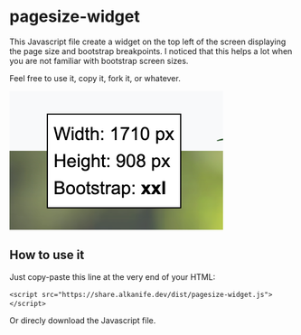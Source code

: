 # pagesize-widget
This Javascript file create a widget on the top left of the screen displaying the page size and bootstrap breakpoints. I noticed that this helps a lot when you are not familiar with bootstrap screen sizes.

Feel free to use it, copy it, fork it, or whatever.

![img](./widget.png)

## How to use it
Just copy-paste this line at the very end of your HTML:
```
<script src="https://share.alkanife.dev/dist/pagesize-widget.js"></script>
```

Or direcly download the Javascript file.

